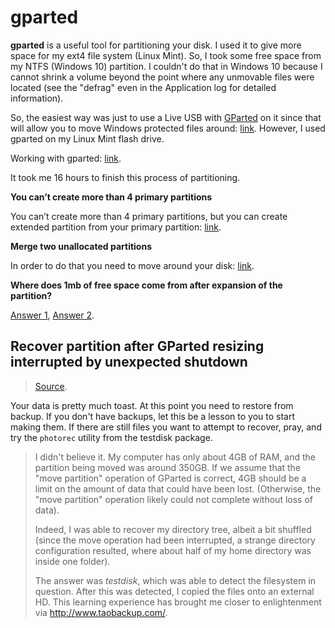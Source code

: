 # gparted

**gparted** is a useful tool for partitioning your disk. I used it to give more space for my ext4 file system (Linux Mint). So, I took some free space from my NTFS (Windows 10) partition. I couldn't do that in Windows 10 because I cannot shrink a volume beyond the point where any unmovable files were located (see the "defrag" even in the Application log for detailed information).

So, the easiest way was just to use a Live USB with [GParted](http://gparted.org/livecd.php) on it since that will allow you to move Windows protected files around: [link](https://stackoverflow.com/questions/43242327/unable-to-shrink-partition-size). However, I used gparted on my Linux Mint flash drive.

Working with gparted: [link](https://www.howtogeek.com/114503/how-to-resize-your-ubuntu-partitions/).

It took me 16 hours to finish this process of partitioning.

**You can’t create more than 4 primary partitions**

You can’t create more than 4 primary partitions, but you can create extended partition from your primary partition: [link](https://askubuntu.com/questions/316315/create-partition-from-free-space-cannot-create-more-than-4-partitions).

**Merge two unallocated partitions**

In order to do that you need to move around your disk: [link](https://askubuntu.com/questions/392763/how-to-merge-two-unallocated-partitions-using-gparted).

**Where does 1mb of free space come from after expansion of the partition?**

[Answer 1](https://askubuntu.com/questions/948837/why-does-gparted-force-1mb-free-space-preceeding), [Answer 2](https://superuser.com/questions/847775/gparted-leaves-1mb-unallocated-space-at-end-of-external-hdd-override-alternativ).

## Recover partition after GParted resizing interrupted by unexpected shutdown

> [Source](https://askubuntu.com/questions/218847/recover-partition-after-gparted-resizing-interrupted-by-unexpected-shutdown).

Your data is pretty much toast.  At this point you need to restore from  backup.  If you don't have backups, let this be a lesson to you to start making them.  If there are still files you want to attempt to recover,  pray, and try the `photorec` utility from the testdisk package.

> I didn't believe it. My computer has only about 4GB of RAM, and the  partition being moved was around 350GB. If we assume that the "move  partition" operation of GParted is correct, 4GB should be a limit on the amount of data that could have been lost. (Otherwise, the "move  partition" operation likely could not complete without loss of data).
>
> Indeed, I was able to recover my directory tree, albeit a bit  shuffled (since the move operation had been interrupted, a strange  directory configuration resulted, where about half of my home directory  was inside one folder).
>
> The answer was *testdisk*, which was able to detect the  filesystem in question. After this was detected, I copied the files onto an external HD. This learning experience has brought me closer to  enlightenment via http://www.taobackup.com/.